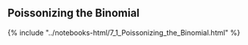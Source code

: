 Poissonizing the Binomial
------

{% include "../notebooks-html/7_1_Poissonizing_the_Binomial.html" %}
